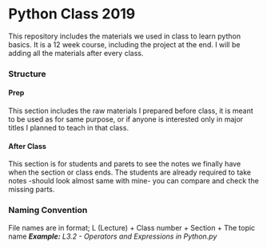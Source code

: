 # Python Class 2019

This repository includes the materials we used in class to learn python basics. It is a 12 week course, including the project at the end. I will be adding all the materials after every class.

### Structure

#### Prep
This section includes the raw materials I prepared before class, it is meant to be used as for same purpose, or if anyone is interested only in major titles I planned to teach in that class.

#### After Class
This section is for students and parets to see the notes we finally have when the section or class ends. The students are already required to take notes -should look almost same with mine- you can compare and check the missing parts.

### Naming Convention
File names are in format; 
L (Lecture) + Class number + Section + The topic name
***Example:** L3.2 - Operators and Expressions in Python.py*
